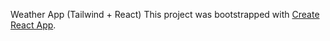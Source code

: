 Weather App (Tailwind + React)
This project was bootstrapped with [Create React App](https://github.com/facebook/create-react-app).

